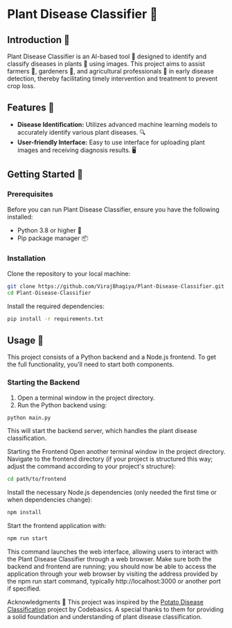 # Plant Disease Classifier 🌱

## Introduction 📖
Plant Disease Classifier is an AI-based tool 🤖 designed to identify and classify diseases in plants 🌿 using images. This project aims to assist farmers 🚜, gardeners 🌻, and agricultural professionals 🌾 in early disease detection, thereby facilitating timely intervention and treatment to prevent crop loss.

## Features 🌟
- **Disease Identification:** Utilizes advanced machine learning models to accurately identify various plant diseases. 🔍
- **User-friendly Interface:** Easy to use interface for uploading plant images and receiving diagnosis results. 🖥️

## Getting Started 🚀
### Prerequisites
Before you can run Plant Disease Classifier, ensure you have the following installed:
- Python 3.8 or higher 🐍
- Pip package manager 📦

### Installation
Clone the repository to your local machine:
```bash
git clone https://github.com/VirajBhagiya/Plant-Disease-Classifier.git
cd Plant-Disease-Classifier
```

Install the required dependencies:

```bash
pip install -r requirements.txt
```

## Usage 🚀

This project consists of a Python backend and a Node.js frontend. To get the full functionality, you'll need to start both components.

### Starting the Backend

1. Open a terminal window in the project directory.
2. Run the Python backend using:

```bash
python main.py
```
This will start the backend server, which handles the plant disease classification.

Starting the Frontend
Open another terminal window in the project directory.
Navigate to the frontend directory (if your project is structured this way; adjust the command according to your project's structure):
```bash
cd path/to/frontend
```
Install the necessary Node.js dependencies (only needed the first time or when dependencies change):
```bash
npm install
```
Start the frontend application with:
```bash
npm run start
```
This command launches the web interface, allowing users to interact with the Plant Disease Classifier through a web browser.
Make sure both the backend and frontend are running; you should now be able to access the application through your web browser by visiting the address provided by the npm run start command, typically http://localhost:3000 or another port if specified.

Acknowledgments 👏
This project was inspired by the [Potato Disease Classification](https://github.com/codebasics/potato-disease-classification/) project by Codebasics. A special thanks to them for providing a solid foundation and understanding of plant disease classification.

